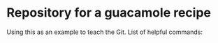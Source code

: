 # Repository for a guacamole recipe

Using this as an example to teach the Git.
List of helpful commands:
